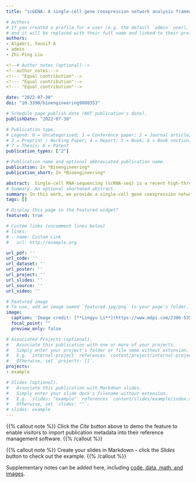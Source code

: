 ```yaml
---
title: "scGENA: A single-cell gene coexpression network analysis framework for clustering cell types and revealing biological mechanisms"

# Authors
# If you created a profile for a user (e.g. the default `admin` user), write the username (folder name) here 
# and it will be replaced with their full name and linked to their profile.
authors:
- Algabri, Yousif A
- admin
- Zhi-Ping Liu

<!--# Author notes (optional)-->
<!--author_notes:-->
<!--- "Equal contribution"-->
<!--- "Equal contribution"-->
<!--- "Equal contribution"-->

date: "2022-07-30"
doi: "10.3390/bioengineering9080353"

# Schedule page publish date (NOT publication's date).
publishDate: "2022-07-30"

# Publication type.
# Legend: 0 = Uncategorized; 1 = Conference paper; 2 = Journal article;
# 3 = Preprint / Working Paper; 4 = Report; 5 = Book; 6 = Book section;
# 7 = Thesis; 8 = Patent
publication_types: ["2"]

# Publication name and optional abbreviated publication name.
publication: In *Bioengineering*
publication_short: In *Bioengineering*

abstract:  Single-cell RNA-sequencing (scRNA-seq) is a recent high-throughput technique that can measure gene expression, reveal cell heterogeneity, rare and complex cell populations, and discover cell types and their relationships. The analysis of scRNA-seq data is challenging because of transcripts sparsity, replication noise, and outlier cell populations. A gene coexpression network (GCN) analysis effectively deciphers phenotypic differences in specific states by describing gene–gene pairwise relationships. The underlying gene modules with different coexpression patterns partially bridge the gap between genotype and phenotype. This study presents a new framework called scGENA (single-cell gene coexpression network analysis) for GCN analysis based on scRNA-seq data. Although there are several methods for scRNA-seq data analysis, we aim to build an integrative pipeline for several purposes that cover primary data preprocessing, including data exploration, quality control, normalization, imputation, and dimensionality reduction of clustering as downstream of GCN analysis. To demonstrate this integrated workflow, an scRNA-seq dataset of the human diabetic pancreas with 1600 cells and 39,851 genes was implemented to perform all these processes in practice. As a result, scGENA is demonstrated to uncover interesting gene modules behind complex diseases, which reveal biological mechanisms. scGENA provides a state-of-the-art method for gene coexpression analysis for scRNA-seq data.
# Summary. An optional shortened abstract.
summary: In this work, we provide a single-cell gene coexpression network analysis framework for clustering cell types and revealing biological mechanisms (scGENA). 
tags: []

# Display this page in the Featured widget?
featured: true

# Custom links (uncomment lines below)
# links:
# - name: Custom Link
#   url: http://example.org

url_pdf: ''
url_code: ''
url_dataset: ''
url_poster: ''
url_project: ''
url_slides: ''
url_source: ''
url_video: ''

# Featured image
# To use, add an image named `featured.jpg/png` to your page's folder. 
image:
  caption: 'Image credit: [**Lingyu Li**](https://www.mdpi.com/2306-5354/9/8/353)'
  focal_point: ""
  preview_only: false

# Associated Projects (optional).
#   Associate this publication with one or more of your projects.
#   Simply enter your project's folder or file name without extension.
#   E.g. `internal-project` references `content/project/internal-project/index.md`.
#   Otherwise, set `projects: []`.
projects:
- example

# Slides (optional).
#   Associate this publication with Markdown slides.
#   Simply enter your slide deck's filename without extension.
#   E.g. `slides: "example"` references `content/slides/example/index.md`.
#   Otherwise, set `slides: ""`.
# slides: example
---
```


{{% callout note %}}
Click the *Cite* button above to demo the feature to enable visitors to import publication metadata into their reference management software.
{{% /callout %}}

{{% callout note %}}
Create your slides in Markdown - click the *Slides* button to check out the example.
{{% /callout %}}

Supplementary notes can be added here, including [code, data, math, and images](https://github.com/zpliulab/scGENA).
